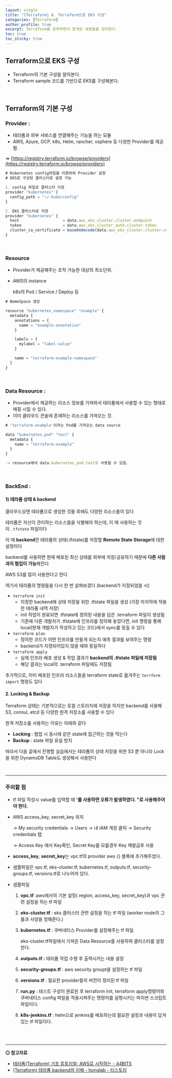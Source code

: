 ```yaml
---
layout: single
title: "[Terraform] 6. Terraform으로 EKS 구성"
categories: [Terraform]
author_profile: true
excerpt: Terraform을 공부하면서 알게된 내용들을 정리한다.
toc: true
toc_sticky: true
---
```


## Terraform으로 EKS 구성
- Terraform의 기본 구성을 알아본다.
- Terraform sample 코드를 기반으로 EKS를 구성해본다.


<br>


## Terraform의 기본 구성

### Provider :

- 테라폼과 외부 서비스를 연결해주는 기능을 하는 모듈
- AWS, Azure, GCP, k8s, Helm, rancher, vsphere 등 다양한 Provider를 제공함.

⇒ [https://registry.terraform.io/browse/providers](https://registry.terraform.io/browse/providers)

```jsx
# Kubernetes config파일을 이용하여 Provider 설정
# EKS로 구성된 클러스터로 설정 가능

1. config 파일로 클러스터 지정
provider "kubernetes" {
  config_path = "~/.kube/config"
}

2. EKS 클러스터로 지정
provider "kubernetes" {
  host                   = data.aws_eks_cluster.cluster.endpoint
  token                  = data.aws_eks_cluster_auth.cluster.token
  cluster_ca_certificate = base64decode(data.aws_eks_cluster.cluster.certificate_authority.0.data)
}
```

<br>

### Resource

- Provider가 제공해주는 조작 가능한 대상의 최소단위.
- AWS의 instance

    k8s의 Pod / Service / Deploy 등 

```jsx
# NameSpace 생성

resource "kubernetes_namespace" "example" {
  metadata {
    annotations = {
      name = "example-annotation"
    }

    labels = {
      mylabel = "label-value"
    }

    name = "terraform-example-namespace"
  }
}
```

<br>

### Data Resource :

- Provider에서 제공하는 리소스 정보를 가져와서 테라폼에서 사용할 수 있는 형태로 매핑 시킬 수 있다.
- 이미 클라우드 콘솔에 존재하는 리소스를 가져오는 것.

```jsx
# 'terraform-example'이라는 Pod를 가져오는 data source

data "kubernetes_pod" "test" {
  metadata {
    name = "terraform-example"
  }
}

-> resource에서 data.kubernetes_pod.test로 사용할 수 있음.
```

<br>


### BackEnd :

#### 1) **테라폼 상태 & backend**

클라우드상엔 테라폼으로 생성한 것들 외에도 다양한 리소스들이 있다

테라폼은 자신이 관리하는 리소스들을 식별해야 하는데, 이 때 사용하는 것이 `.tfstate` 파일이다

이 때 **backend**란 테라폼의 상태(.tfstate)를 저장할 **Remote State Storage**에 대한 설정이다

backend를 사용하면 현재 배포된 최신 상태를 외부에 저장/공유하기 때문에 **다른 사람과의 협업이 가능**해진다

AWS S3를 많이 사용한다고 한다

여기서 테라폼의 명령들을 다시 한 번 살펴보겠다 (backend가 지정되었을 시)

- `terraform init`
    - 지정한 backend에 상태 저장을 위한 .tfstate 파일을 생성 (가장 마지막에 적용한 테라폼 내역 저장)
    - init 작업이 완료되면 .tfstate에 정의된 내용을 담은 .terraform 파일이 생성됨
    - 기존에 다른 개발자가 .tfstate에 인프라를 정의해 놓았다면, init 명령을 통해 local(현재 개발자가 작성하고 있는 코드)에서 sync를 맞출 수 있다
- `terraform plan`
    - 정의한 코드가 어떤 인프라를 만들게 되는지 예측 결과를 보여주는 명령
    - backend가 지정되어있지 않을 때와 동일하다
- `terraform apply`
    - 실제 인프라 배포 생성 & 작업 결과가 **backend의 .tfstate 파일에 저장됨**
    - 해당 결과는 local의 .terraform 파일에도 저장됨

추가적으로, 이미 배포된 인프라 리소스들을 terraform state로 옮겨주는 `terrform import` 명령도 있다

#### **2. Locking & Backup**

Terraform 상태는 기본적으로는 로컬 스토리지에 저장을 하지만 backend를 사용해 S3, consul, etcd 등 다양한 원격 저장소를 사용할 수 있다

원격 저장소를 사용하는 이유는 아래와 같다

- **Locking** : 협업 시 동시에 같은 state에 접근하는 것을 막는다
- **Backup** : state 파일 유실 방지

따라서 다음 글에서 진행할 실습에서는 테라폼의 상태 저장을 위한 S3 뿐 아니라 Lock을 위한 DynamoDB Table도 생성해서 사용한다

<br>

---

### 주의할 점

- tf 파일 작성시 value를 입력할 때 **'를 사용하면 오류가 발생하였다. "로 사용해주어야 한다.**
- AWS access_key, secret_key 위치

    → My security credentials → Users → 내 IAM 계정 클릭 → Security credentials 탭

    → Access Key 에서 Key확인, Secret Key를 모를경우 Key 재발급후 사용

- **access_key**, **secret_key**는 vpc.tf의 provider aws {} 블록에 추가해주었다.
- 샘플파일은 vpc.tf, eks-cluster.tf, kubernetes.tf, outputs.tf, security-groups.tf, versions.tf로 나누어져 있다.
- 샘플파일
    1. **vpc.tf** :aws에서의 기본 설정( region, access_key, secret_key)과 vpc 관련 설정을 하는 tf 파일
    2. **eks-cluster.tf** : eks 클러스터 관련 설정을 하는 tf 파일 (worker node의 그룹과 사양을 정해준다.)
    3. **kubernetes.tf** : 쿠버네티스 Provider를 설정해주는 tf 파일. 

        eks-cluster.tf파일에서 가져온 Data Resource를 사용하여 클러스터를 설정한다.

    4. **outputs.tf :** 테라폼 작업 수행 후 출력시키는 내용 설정
    5. **security-groups.tf** : aws security groupt을 설정하는 tf 파일
    6. **versions.tf** : 필요한 provider들의 버전이 정리된 tf 파일
    7. **run.py** : 테스트 구성이 완료된 후 terraform init,  terraform apply명령어와 쿠버네티스 config 파일을 적용시켜주는 명령어를 실행시키는 파이썬 스크립트 파일이다.
    8. **k8s-jenkins.tf** : helm으로 jenkins를 배포하는데 필요한 설정과 내용이 담겨있는 tf 파일이다.


<br>
<br>

------------------
**◎ 참고자료**

- [테라폼(Terraform) 기초 튜토리얼: AWS로 시작하는 - 44BITS](https://www.44bits.io/ko/post/terraform_introduction_infrastrucute_as_code)
- [(Terraform) 테라폼 backend의 이해 - honglab - 티스토리](https://honglab.tistory.com/117)

